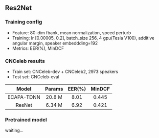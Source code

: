 ## Res2Net

### Training config
- Feature: 80-dim fbank, mean normalization, speed perturb
- Training: lr [0.00005, 0.2], batch_size 256, 4 gpu(Tesla V100), additive angular margin, speaker embeddding=192
- Metrics: EER(%), MinDCF

### CNCeleb results
- Train set: CNCeleb-dev + CNCeleb2, 2973 speakers
- Test set: CNCeleb-eval

| Model | Params | EER(%) | MinDCF |
|:-----:|:------:|:------:|:------:|
| ECAPA-TDNN | 20.8 M  | 8.01 | 0.445 |
| ResNet | 6.34 M  | 6.92 | 0.421 |

### Pretrained model
waiting...


